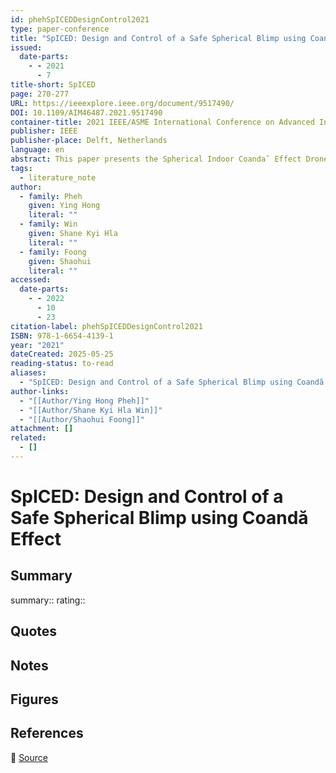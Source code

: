 ```yaml
---
id: phehSpICEDDesignControl2021
type: paper-conference
title: "SpICED: Design and Control of a Safe Spherical Blimp using Coandă Effect"
issued:
  date-parts:
    - - 2021
      - 7
title-short: SpICED
page: 270-277
URL: https://ieeexplore.ieee.org/document/9517490/
DOI: 10.1109/AIM46487.2021.9517490
container-title: 2021 IEEE/ASME International Conference on Advanced Intelligent Mechatronics (AIM)
publisher: IEEE
publisher-place: Delft, Netherlands
language: en
abstract: This paper presents the Spherical Indoor Coanda˘ Effect Drone (SpICED), a safe spherical blimp design propelled by closed impellers utilizing the Coanda˘ effect. Unlike multicopter or conventional propeller blimp, the closed impellers reduce safety risks to surrounding people and objects, allowing SpICED to be operated in close proximity with humans and opening up possibility of novel human-drone interactions. Capitalizing on Coanda˘ effect, the design implements a symmetrical impeller which uniquely allows for bi-directional torque control in the propulsion unit. Different conﬁgurations of the arrangement and quantity of propulsion units are explored. The strengths and weaknesses of such conﬁgurations are evaluated through dynamical analysis and simulations in 6DOF space. PID controllers are combined with a special control mixing due to the unique dynamics of the propulsion units to achieve position control in all three axes and azimuth control. A physical prototype with a selected Propulsion Unit conﬁguration was then constructed to experimentally validate the dynamic behavior and controls in a motion-captured environment.
tags:
  - literature_note
author:
  - family: Pheh
    given: Ying Hong
    literal: ""
  - family: Win
    given: Shane Kyi Hla
    literal: ""
  - family: Foong
    given: Shaohui
    literal: ""
accessed:
  date-parts:
    - - 2022
      - 10
      - 23
citation-label: phehSpICEDDesignControl2021
ISBN: 978-1-6654-4139-1
year: "2021"
dateCreated: 2025-05-25
reading-status: to-read
aliases:
  - "SpICED: Design and Control of a Safe Spherical Blimp using Coandă Effect"
author-links:
  - "[[Author/Ying Hong Pheh]]"
  - "[[Author/Shane Kyi Hla Win]]"
  - "[[Author/Shaohui Foong]]"
attachment: []
related:
  - []
---
```


# SpICED: Design and Control of a Safe Spherical Blimp using Coandă Effect

## Summary
summary::
rating::

## Quotes

## Notes

## Figures

## References

🔗 [Source](https://ieeexplore.ieee.org/document/9517490/)

